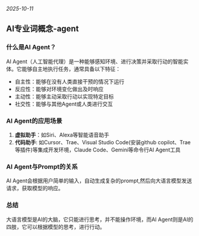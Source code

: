 *2025-10-11*

## AI专业词概念-agent

### 什么是AI Agent？

AI Agent（人工智能代理）是一种能够感知环境、进行决策并采取行动的智能实体。它能够自主地执行任务，通常具备以下特征：
- 自主性：能够在没有人类直接干预的情况下运行
- 反应性：能够对环境变化做出及时响应
- 主动性：能够主动采取行动以实现特定目标
- 社交性：能够与其他Agent或人类进行交互

### AI Agent的应用场景

1. **虚拟助手**：如Siri、Alexa等智能语音助手
2. **代码助手**: 如Cursor、Trae、Visual Studio Code(安装github copilot、Trae等插件)等集成开发环境，Claude Code、Gemini等命令行AI Agent工具

### AI Agent与Prompt的关系

AI Agent会根据用户简单的输入，自动生成复杂的prompt,然后向大语言模型发送请求，获取模型的响应。

### 总结

大语言模型是AI的大脑，它只能进行思考，并不能操作环境，而AI Agent则是AI的四肢，它可以根据模型的思考，进行行动。